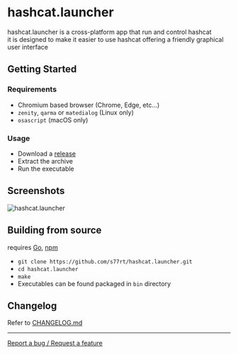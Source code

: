 # hashcat.launcher
hashcat.launcher is a cross-platform app that run and control hashcat  
it is designed to make it easier to use hashcat offering a friendly graphical user interface

## Getting Started

### Requirements
 - Chromium based browser (Chrome, Edge, etc...)
 - `zenity`, `qarma` or `matedialog` (Linux only)
 - `osascript` (macOS only)

### Usage
 - Download a [release](https://github.com/s77rt/hashcat.launcher/releases)
 - Extract the archive
 - Run the executable

## Screenshots
![hashcat.launcher](/docs/screenshots/preview.gif?raw=true "hashcat.launcher")

## Building from source
requires [Go](https://go.dev/), [npm](https://www.npmjs.com/)
 - `git clone https://github.com/s77rt/hashcat.launcher.git`
 - `cd hashcat.launcher`
 - `make`
 - Executables can be found packaged in `bin` directory

## Changelog
Refer to [CHANGELOG.md](https://github.com/s77rt/hashcat.launcher/blob/master/docs/CHANGELOG.md)

___
[Report a bug / Request a feature](https://github.com/s77rt/hashcat.launcher/issues/new)